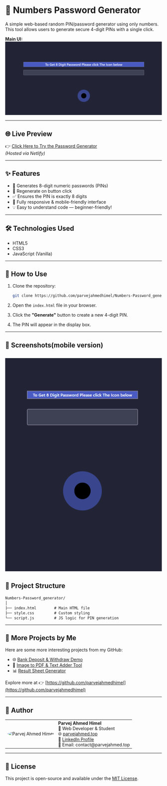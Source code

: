 # 🔐 Numbers Password Generator

A simple web-based random PIN/password generator using only numbers. This tool allows users to generate secure 4-digit PINs with a single click.

**Main UI:**  
![UI Screenshot](https://github.com/parvejahmedhimel/Numbers-Password_generator/blob/main/Screenshot%202025-06-14%20164057.png)

---

## 🌐 Live Preview

👉 [Click Here to Try the Password Generator](https://passwordmakingbd.netlify.app/)  
*(Hosted via Netlify)*

---

## ✨ Features

- 🔢 Generates 8-digit numeric passwords (PINs)
- 🔁 Regenerate on button click
- ✅ Ensures the PIN is exactly 8 digits
- 📱 Fully responsive & mobile-friendly interface
- 💡 Easy to understand code — beginner-friendly!

---

## 🛠️ Technologies Used

- HTML5  
- CSS3  
- JavaScript (Vanilla)

---

## 🚀 How to Use

1. Clone the repository:
   ```bash
   git clone https://github.com/parvejahmedhimel/Numbers-Password_generator.git
   ```

2. Open the `index.html` file in your browser.

3. Click the **"Generate"** button to create a new 4-digit PIN.

4. The PIN will appear in the display box.

---

## 📸 Screenshots(mobile version)


![Screenshot](https://github.com/parvejahmedhimel/Numbers-Password_generator/blob/main/Screenshot%202025-06-14%20164109.png)
---

## 📂 Project Structure

```
Numbers-Password_generator/
│
├── index.html        # Main HTML file
├── style.css         # Custom styling
└── script.js         # JS logic for PIN generation
```

---

## 📁 More Projects by Me

Here are some more interesting projects from my GitHub:

- 🌐 [Bank Deposit & Withdraw Demo](https://github.com/parvejahmedhimel/Demu-of-bank-depo-and-withdraw)
- 📸 [Image to PDF & Text Adder Tool](https://github.com/parvejahmedhimel/img-to-pdf-and-text)
- 📊 [Result Sheet Generator](https://github.com/parvejahmedhimel/result-generate)

Explore more at 👉 [https://github.com/parvejahmedhimel](https://github.com/parvejahmedhimel)

---

## 🙋 Author

<table>
  <tr>
    <td>
      <img src="https://avatars.githubusercontent.com/u/191766460?v=4" width="100" height="100" style="border-radius: 50%;" alt="Parvej Ahmed Himel">
    </td>
    <td>
      <strong>Parvej Ahmed Himel</strong><br>
      💼 Web Developer & Student<br>
      🌐 <a href="https://parvejahmed.top">parvejahmed.top</a><br>
      🔗 <a href="https://www.linkedin.com/in/parvej-ahmed-6bb453351">LinkedIn Profile</a><br>
      📧 Email: contact@parvejahmed.top
    </td>
  </tr>
</table>

---

## 📄 License

This project is open-source and available under the [MIT License](LICENSE).
